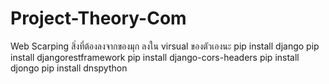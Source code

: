 # Project-Theory-Com
Web Scarping
สิ่งที่ต้องลงจากของมุก ลงใน virsual ของตัวเองนะ
pip install django
pip install djangorestframework
pip install django-cors-headers
pip install djongo
pip install dnspython

